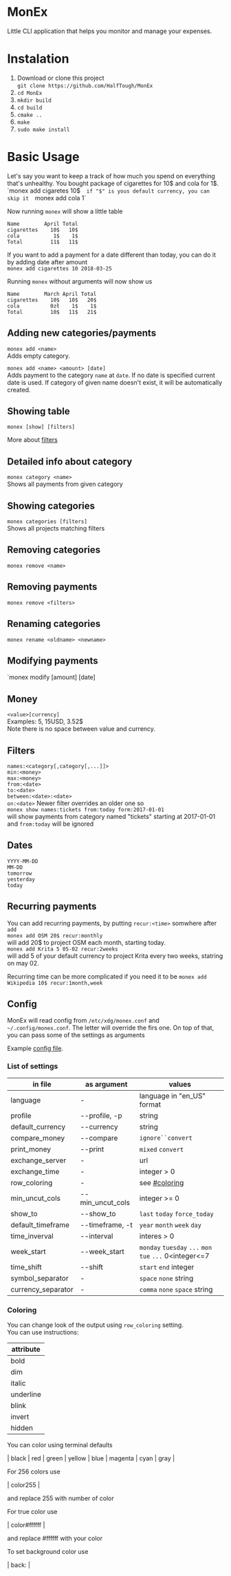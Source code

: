 # MonEx

Little CLI application that helps you monitor and manage your expenses.

# Instalation
1. Download or clone this project  
`git clone https://github.com/HalfTough/MonEx`
2. `cd MonEx`
3. `mkdir build`
4. `cd build`
5. `cmake ..`  
6. `make`
7. `sudo make install`

# Basic Usage
Let's say you want to keep a track of how much you spend on everything that's unhealthy. You bought package of cigarettes for 10$ and cola for 1$.  
`monex add cigaretes 10$`  
if "$" is yous default currency, you can skip it  
`monex add cola 1`

Now running `monex` will show a little table

```
Name        April Total  
cigarettes    10$   10$  
cola           1$    1$  
Total         11$   11$
```

If you want to add a payment for a date different than today, you can do it by adding date after amount  
`monex add cigarettes 10 2018-03-25`

Running `monex` without arguments will now show us
```
Name        March April Total
cigarettes    10$   10$   20$
cola          0zł    1$    1$
Total         10$   11$   21$
```

## Adding new categories/payments
`monex add <name>`  
Adds empty category.

`monex add <name> <amount> [date]`  
Adds payment to the category `name` at `date`. If no date is specified current date is used. If category of given name doesn't exist, it will be automatically created. 

## Showing table
`monex [show] [filters]`  

More about [filters](#filters)

## Detailed info about category
`monex category <name>`  
Shows all payments from given category

## Showing categories
`monex categories [filters]`  
Shows all projects matching filters

## Removing categories
`monex remove <name>`

## Removing payments
`monex remove <filters>`

## Renaming categories
`monex rename <oldname> <newname>`

## Modifying payments
`monex modify <filters> [amount] [date]

## Money
`<value>[currency]`  
Examples: 5, 15USD, 3.52$  
Note there is no space between value and currency.

## Filters
`names:<category[,category[,...]]>`  
`min:<money>`  
`max:<money>`  
`from:<date>`  
`to:<date>`  
`between:<date>:<date>`  
`on:<date>`
Newer filter overrides an older one so  
`monex show names:tickets from:today form:2017-01-01`  
will show payments from category named "tickets" starting at 2017-01-01 and `from:today` will be ignored

## Dates
`YYYY-MM-DD`  
`MM-DD`  
`tomorrow`  
`yesterday`  
`today`

## Recurring payments
You can add recurring payments, by putting `recur:<time>` somwhere after `add`  
`monex add OSM 20$ recur:monthly`  
will add 20$ to project OSM each month, starting today.  
`monex add Krita 5 05-02 recur:2weeks`  
will add 5 of your default currency to project Krita every two weeks, statring on may 02.  

Recurring time can be more complicated if you need it to be
`monex add Wikipedia 10$ recur:1month,week`

## Config
MonEx will read config from `/etc/xdg/monex.conf` and `~/.config/monex.conf`. The letter will override the firs one. On top of that, you can pass some of the settings as arguments

Example [config file](https://github.com/HalfTough/MonEx/blob/master/config/monex.conf).

### List of settings
| in file | as argument | values |
|---|---|---|
|language| - | language in "en_US" format |
|profile|--profile, -p| string |
|default_currency|--currency| string |
|compare_money|--compare| `ignore``convert` |
|print_money|--print| `mixed` `convert` |
|exchange_server| - | url |
|exchange_time| - | integer > 0 |
|row_coloring| - | see [#coloring](coloring) |
|min_uncut_cols|--min_uncut_cols | integer >= 0 |
|show_to|--show_to| `last` `today` `force_today` |
|default_timeframe|--timeframe, -t| `year` `month` `week` `day` |
|time_inverval|--interval| interes > 0 |
|week_start|--week_start| `monday` `tuesday` `...` `mon` `tue` `...` 0<integer<=7 |
|time_shift|--shift| `start` `end` integer |
|symbol_separator| - | `space` `none` string |
|currency_separator| - | `comma` `none` `space` string |

### Coloring
You can change look of the output using `row_coloring` setting.  
You can use instructions:

| attribute |
|---|
| bold |
| dim |
| italic |
| underline |
| blink |
| invert |
| hidden |

You can color using terminal defaults

| black | red | green | yellow | blue | magenta | cyan | gray |

For 256 colors use

| color255 |

and replace 255 with number of color

For true color use

| color#ffffff |

and replace #ffffff with your color

To set background color use

| back:<color> |

